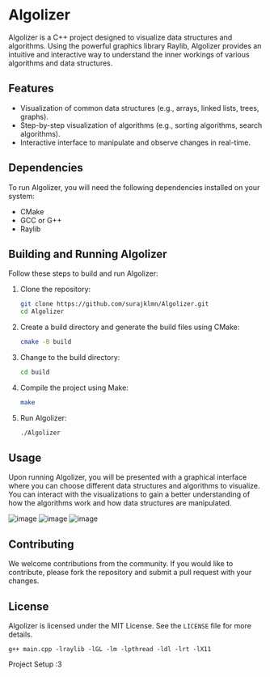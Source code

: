 # Algolizer

Algolizer is a C++ project designed to visualize data structures and algorithms. Using the powerful graphics library Raylib, Algolizer provides an intuitive and interactive way to understand the inner workings of various algorithms and data structures.

## Features

- Visualization of common data structures (e.g., arrays, linked lists, trees, graphs).
- Step-by-step visualization of algorithms (e.g., sorting algorithms, search algorithms).
- Interactive interface to manipulate and observe changes in real-time.

## Dependencies

To run Algolizer, you will need the following dependencies installed on your system:

- CMake
- GCC or G++
- Raylib

## Building and Running Algolizer

Follow these steps to build and run Algolizer:

1. Clone the repository:
    ```sh
    git clone https://github.com/surajklmn/Algolizer.git
    cd Algolizer
    ```

2. Create a build directory and generate the build files using CMake:
    ```sh
    cmake -B build
    ```

3. Change to the build directory:
    ```sh
    cd build
    ```

4. Compile the project using Make:
    ```sh
    make
    ```

5. Run Algolizer:
    ```sh
    ./Algolizer
    ```

## Usage

Upon running Algolizer, you will be presented with a graphical interface where you can choose different data structures and algorithms to visualize. You can interact with the visualizations to gain a better understanding of how the algorithms work and how data structures are manipulated.

![image](https://github.com/surajklmn/Algolizer/assets/30106169/bd057ba6-1e62-4c5c-b1d1-7e2bc52af60c)
![image](https://github.com/surajklmn/Algolizer/assets/30106169/d8610322-667d-459d-9816-4482197337a6)
![image](https://github.com/surajklmn/Algolizer/assets/30106169/df917cb4-ac2d-4a83-97ef-26fcf0f0ebee)


## Contributing

We welcome contributions from the community. If you would like to contribute, please fork the repository and submit a pull request with your changes.

## License

Algolizer is licensed under the MIT License. See the `LICENSE` file for more details.

```g++ main.cpp -lraylib -lGL -lm -lpthread -ldl -lrt -lX11```

Project Setup :3
